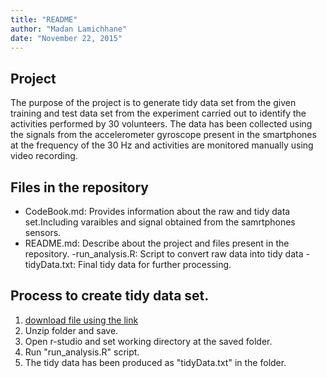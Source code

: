 ```yaml
---
title: "README"
author: "Madan Lamichhane"
date: "November 22, 2015"
---
```


## Project
The purpose of the project is to generate tidy data set from the given training 
and test data set from the experiment carried out to identify the activities performed
by 30 volunteers. The data has been collected using the signals from the accelerometer
gyroscope present in the smartphones at the frequency of the 30 Hz and activities
are monitored manually using video recording.

##  Files in the repository
- CodeBook.md: Provides information about the raw and tidy data set.Including varaibles
and signal obtained from the samrtphones sensors. 
- README.md: Describe about the project and files present in the repository.
-run_analysis.R: Script to convert raw data into tidy data
-tidyData.txt: Final tidy data for further processing.

## Process to create tidy data set.

1. [download file using the link](https://d396qusza40orc.cloudfront.net/getdata%2Fprojectfiles%2FUCI%20HAR%20Dataset.zip)
2. Unzip folder and save.
3. Open r-studio and set working directory at the saved folder.
4. Run "run_analysis.R" script.
5. The tidy data has been produced as "tidyData.txt" in the folder.




